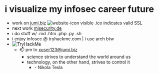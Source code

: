 # i visualize my infosec career future
- work on [jumi.biz](https://jumi.biz) ![website-icon](https://jumi.biz/assets/img/ico/jumi.ico) visible .ico indicates valid SSL
- next work [mjsecurity.de](https://mjsecurity.de)
- i do stuff w/ .md .htm .php .py .sh
- i enjoy infosec @ tryhackme.com | i use arch btw
- <span style="list-style:none;"><img src="https://tryhackme-badges.s3.amazonaws.com/xuser01.png" alt="TryHackMe"></span>
  - <span style="list-style:none;">📫 pm to xuser123@jumi.biz</span>
    - <span style="list-style:none;">science strives to understand the world around us</span>
    - <span style="list-style:none;">technology, on the other hand, strives to control it</span>
      - <span style="list-style:none;">- Nikola Tesla</span>

